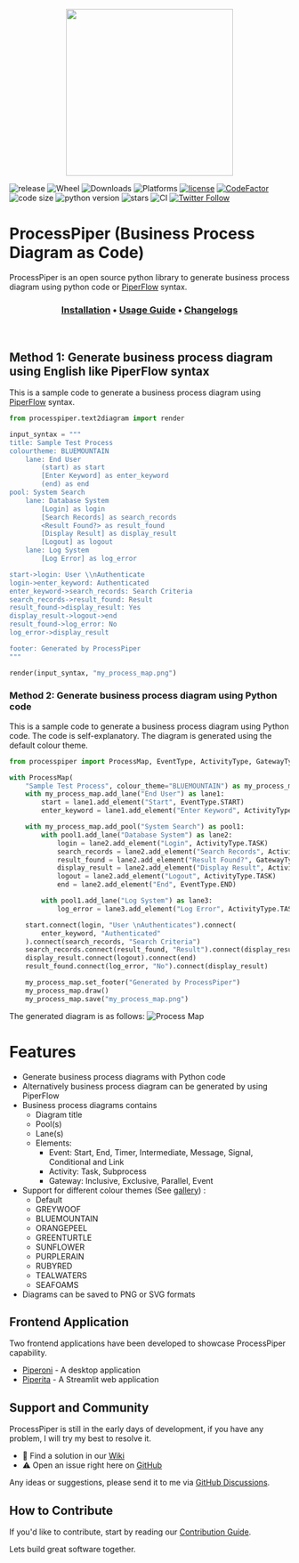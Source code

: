 <p align="center">
<img src="images/logo/processpiper-logo.png"  width="300">
</p>

![release](https://img.shields.io/pypi/v/processpiper?style=plastic)
![Wheel](https://img.shields.io/pypi/wheel/processpiper?style=plastic)
![Downloads](https://img.shields.io/pypi/dm/processpiper?style=plastic)
![Platforms](https://img.shields.io/badge/Platform%3A-win%20%7C%20ubuntu%20%7C%20osx-brightgreen?style=plastic)
[![license](https://img.shields.io/badge/license-mit-brightgreen.svg?style=plastic)](https://en.wikipedia.org/wiki/MIT_License)
[![CodeFactor](https://www.codefactor.io/repository/github/csgoh/processpiper/badge?style=plastic)](https://www.codefactor.io/repository/github/csgoh/processpiper)
![code size](https://img.shields.io/github/languages/code-size/csgoh/processmapper?style=plastic)
![python version](https://img.shields.io/pypi/pyversions/processpiper?style=plastic)
![stars](https://img.shields.io/github/stars/csgoh/processpiper?style=plastic)
![CI](https://github.com/csgoh/processpiper/actions/workflows/python-package.yml/badge.svg)
[![Twitter Follow](https://img.shields.io/twitter/follow/CSGohNZ?style=social)](https://twitter.com/CSGohNZ)

# ProcessPiper (Business Process Diagram as Code)
ProcessPiper is an open source python library to generate business process diagram using python code or [PiperFlow](https://github.com/csgoh/processpiper/wiki/Usage-Documentation#syntax) syntax. 

<h3 align="center">
  <b><a href="https://github.com/csgoh/processpiper/wiki/installation">Installation</a></b>
  •
  <b><a href="https://github.com/csgoh/processpiper/wiki/Usage-Documentation">Usage Guide</a></b>
  •
  <b><a href="https://github.com/csgoh/processpiper/wiki/Change-Logs">Changelogs</a></b>
</h3>

<br>

## Method 1: Generate business process diagram using English like PiperFlow syntax
This is a sample code to generate a business process diagram using  [PiperFlow](https://github.com/csgoh/processpiper/wiki/Usage-Documentation#syntax) syntax. 
```python
from processpiper.text2diagram import render

input_syntax = """
title: Sample Test Process
colourtheme: BLUEMOUNTAIN
    lane: End User
        (start) as start
        [Enter Keyword] as enter_keyword
        (end) as end
pool: System Search
    lane: Database System
        [Login] as login
        [Search Records] as search_records
        <Result Found?> as result_found
        [Display Result] as display_result
        [Logout] as logout
    lane: Log System
        [Log Error] as log_error

start->login: User \\nAuthenticate
login->enter_keyword: Authenticated
enter_keyword->search_records: Search Criteria
search_records->result_found: Result
result_found->display_result: Yes
display_result->logout->end
result_found->log_error: No
log_error->display_result

footer: Generated by ProcessPiper
"""

render(input_syntax, "my_process_map.png")

```

### Method 2: Generate business process diagram using Python code
This is a sample code to generate a business process diagram using Python code. The code is self-explanatory. The diagram is generated using the default colour theme.

```python
from processpiper import ProcessMap, EventType, ActivityType, GatewayType

with ProcessMap(
    "Sample Test Process", colour_theme="BLUEMOUNTAIN") as my_process_map:
    with my_process_map.add_lane("End User") as lane1:
        start = lane1.add_element("Start", EventType.START)
        enter_keyword = lane1.add_element("Enter Keyword", ActivityType.TASK)

    with my_process_map.add_pool("System Search") as pool1:
        with pool1.add_lane("Database System") as lane2:
            login = lane2.add_element("Login", ActivityType.TASK)
            search_records = lane2.add_element("Search Records", ActivityType.TASK)
            result_found = lane2.add_element("Result Found?", GatewayType.EXCLUSIVE)
            display_result = lane2.add_element("Display Result", ActivityType.TASK)
            logout = lane2.add_element("Logout", ActivityType.TASK)
            end = lane2.add_element("End", EventType.END)

        with pool1.add_lane("Log System") as lane3:
            log_error = lane3.add_element("Log Error", ActivityType.TASK)

    start.connect(login, "User \nAuthenticates").connect(
        enter_keyword, "Authenticated"
    ).connect(search_records, "Search Criteria")
    search_records.connect(result_found, "Result").connect(display_result, "Yes")
    display_result.connect(logout).connect(end)
    result_found.connect(log_error, "No").connect(display_result)

    my_process_map.set_footer("Generated by ProcessPiper")
    my_process_map.draw()
    my_process_map.save("my_process_map.png")
```

The generated diagram is as follows:
![Process Map](https://github.com/csgoh/processpiper/blob/main/images/test/test_auto_case1.png)

# Features
* Generate business process diagrams with Python code
* Alternatively business process diagram can be generated by using PiperFlow
* Business process diagrams contains
  * Diagram title
  * Pool(s)
  * Lane(s)
  * Elements:
    * Event: Start, End, Timer, Intermediate, Message, Signal, Conditional and Link
    * Activity: Task, Subprocess
    * Gateway: Inclusive, Exclusive, Parallel, Event
* Support for different colour themes (See [gallery](https://github.com/csgoh/processpiper/wiki/Gallery)) :
  * Default
  * GREYWOOF
  * BLUEMOUNTAIN
  * ORANGEPEEL
  * GREENTURTLE
  * SUNFLOWER
  * PURPLERAIN
  * RUBYRED
  * TEALWATERS
  * SEAFOAMS
* Diagrams can be saved to PNG or SVG formats


## Frontend Application
Two frontend applications have been developed to showcase ProcessPiper capability.
* [Piperoni](https://github.com/csgoh/Piperoni) - A desktop application
* [Piperita](https://piperita.streamlit.app/) - A Streamlit web application 

## Support and Community

ProcessPiper is still in the early days of development, if you have any problem, I will try my best to resolve it.<br>

* 📄 Find a solution in our [Wiki](https://github.com/csgoh/processpiper/wiki)
* ⚠️ Open an issue right here on [GitHub](https://github.com/csgoh/processpiper/issues)<br>

Any ideas or suggestions, please send it to me via [GitHub Discussions](https://github.com/csgoh/processmapper/discussions).

## How to Contribute

If you'd like to contribute, start by reading our [Contribution Guide](https://github.com/csgoh/processpiper/tree/main/contributions/CONTRIBUTING.md).<br>

Lets build great software together.



